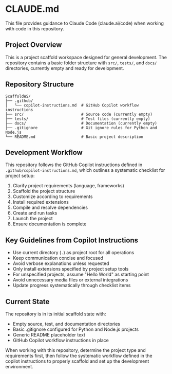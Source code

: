 # CLAUDE.md

This file provides guidance to Claude Code (claude.ai/code) when working with code in this repository.

## Project Overview

This is a project scaffold workspace designed for general development. The repository contains a basic folder structure with `src/`, `tests/`, and `docs/` directories, currently empty and ready for development.

## Repository Structure

```
ScaffoldWS/
├── .github/
│   └── copilot-instructions.md  # GitHub Copilot workflow instructions
├── src/                         # Source code (currently empty)
├── tests/                       # Test files (currently empty)
├── docs/                        # Documentation (currently empty)
├── .gitignore                   # Git ignore rules for Python and Node.js
└── README.md                    # Basic project description
```

## Development Workflow

This repository follows the GitHub Copilot instructions defined in `.github/copilot-instructions.md`, which outlines a systematic checklist for project setup:

1. Clarify project requirements (language, frameworks)
2. Scaffold the project structure
3. Customize according to requirements
4. Install required extensions
5. Compile and resolve dependencies
6. Create and run tasks
7. Launch the project
8. Ensure documentation is complete

## Key Guidelines from Copilot Instructions

- Use current directory (`.`) as project root for all operations
- Keep communication concise and focused
- Avoid verbose explanations unless requested
- Only install extensions specified by project setup tools
- For unspecified projects, assume "Hello World" as starting point
- Avoid unnecessary media files or external integrations
- Update progress systematically through checklist items

## Current State

The repository is in its initial scaffold state with:
- Empty source, test, and documentation directories
- Basic .gitignore configured for Python and Node.js projects
- Generic README placeholder text
- GitHub Copilot workflow instructions in place

When working with this repository, determine the project type and requirements first, then follow the systematic workflow defined in the copilot instructions to properly scaffold and set up the development environment.
